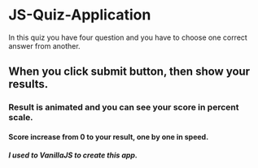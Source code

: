 ﻿# JS-Quiz-Application

In this quiz you have four question and you have to choose one correct answer from another.

## When you click submit button, then show your results.

### Result is animated and you can see your score in percent scale.

#### Score increase from 0 to your result, one by one in speed.



##### I used to VanillaJS to create this app.
